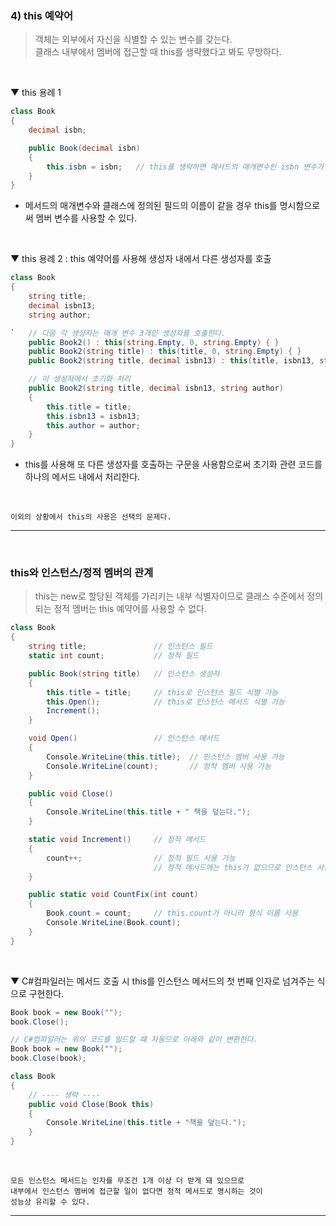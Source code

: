 ### 4) this 예약어
> 객체는 외부에서 자신을 식별할 수 있는 변수를 갖는다.    
> 클래스 내부에서 멤버에 접근할 때 this를 생략했다고 봐도 무방하다.
<br>

▼ this 용례 1
```csharp
class Book
{
    decimal isbn;

    public Book(decimal isbn)
    {
        this.isbn = isbn;   // this를 생략하면 메서드의 매개변수인 isbn 변수가 사용된다.
    }
}
```
- 메서드의 매개변수와 클래스에 정의된 필드의 이름이 같을 경우 this를 명시함으로써 멤버 변수를 사용할 수 있다.
<br>

▼ this 용례 2 : this 예약어를 사용해 생성자 내에서 다른 생성자를 호출
```csharp
class Book
{
    string title;
    decimal isbn13;
    string author;

`   // 다음 각 생성자는 매개 변수 3개인 생성자를 호출한다.
    public Book2() : this(string.Empty, 0, string.Empty) { }
    public Book2(string title) : this(title, 0, string.Empty) { }
    public Book2(string title, decimal isbn13) : this(title, isbn13, string.Empty) { }

    // 이 생성자에서 초기화 처리
    public Book2(string title, decimal isbn13, string author)  
    {
        this.title = title;
        this.isbn13 = isbn13;
        this.author = author;
    }
}
```
- this를 사용해 또 다른 생성자를 호출하는 구문을 사용함으로써 초기화 관련 코드를 하나의 메서드 내에서 처리한다.
<br>

```
이외의 상황에서 this의 사용은 선택의 문제다.
```

****
<br>

### this와 인스턴스/정적 멤버의 관계
> this는 new로 할당된 객체를 가리키는 내부 식별자이므로 클래스 수준에서 정의되는 정적 멤버는 this 예약어를 사용할 수 없다.

```csharp
class Book
{
    string title;               // 인스턴스 필드
    static int count;           // 정적 필드

    public Book(string title)   // 인스턴스 생성자
    {
        this.title = title;     // this로 인스턴스 필드 식별 가능
        this.Open();            // this로 인스턴스 메서드 식별 가능
        Increment();
    }

    void Open()                 // 인스턴스 메서드
    {
        Console.WriteLine(this.title);  // 인스턴스 멤버 사용 가능
        Console.WriteLine(count);       // 정적 멤버 사용 가능
    }

    public void Close()
    {
        Console.WriteLine(this.title + " 책을 덮는다.");
    }

    static void Increment()     // 정적 메서드
    {
        count++;                // 정적 필드 사용 가능
                                // 정적 메서드에는 this가 없으므로 인스턴스 사용 불가능
    }

    public static void CountFix(int count)
    {
        Book.count = count;     // this.count가 아니라 형식 이름 사용
        Console.WriteLine(Book.count);
    }
}
```
<br>

▼ C#컴파일러는 메서드 호출 시 this를 인스턴스 메서드의 첫 번째 인자로 넘겨주는 식으로 구현한다.
```csharp
Book book = new Book("");
book.Close();

// C#컴파일러는 위의 코드를 빌드할 떄 자동으로 아래와 같이 변환한다.
Book book = new Book("");
book.Close(book);

class Book
{
    // ---- 생략 ----
    public void Close(Book this)
    {
        Console.WriteLine(this.title + "책을 덮는다.");
    }
}
```
<br>

```
모든 인스턴스 메서드는 인자를 무조건 1개 이상 더 받게 돼 있으므로
내부에서 인스턴스 멤버에 접근할 일이 없다면 정적 메서드로 명시하는 것이
성능상 유리할 수 있다.
```

****
<br>
